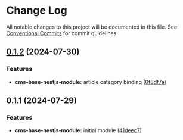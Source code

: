 # Change Log

All notable changes to this project will be documented in this file.
See [Conventional Commits](https://conventionalcommits.org) for commit guidelines.

## [0.1.2](https://github.com/Rytass/Utils/compare/@rytass/cms-base-nestjs-module@0.1.1...@rytass/cms-base-nestjs-module@0.1.2) (2024-07-30)

### Features

- **cms-base-nestjs-module:** article category binding ([0f8df7a](https://github.com/Rytass/Utils/commit/0f8df7af249344a85dd98c7b28f54020e1da0e1f))

## 0.1.1 (2024-07-29)

### Features

- **cms-base-nestjs-module:** initial module ([41deec7](https://github.com/Rytass/Utils/commit/41deec71387da26cf8c1afdff8fa768b966904eb))
